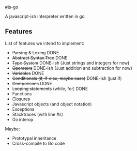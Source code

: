 #js-go

A javascript-ish interpreter written in go

## Features

List of features we intend to implement:

* ~~Parsing & Lexing~~ DONE
* ~~Abstract Syntax Tree~~ DONE
* ~~Type System~~ DONE-ish (Just strings and integers for now)
* ~~Operators~~ DONE-ish (Just addition and subtraction for now)
* ~~Variables~~ DONE
* ~~Conditionals (if, if-else, maybe case)~~ DONE-ish (just if)
* ~~Comparisons~~ DONE
* ~~Looping statements~~ (while, for) DONE
* Functions
* Closures
* Javascript objects (and object notation)
* Exceptions
* Stacktraces (with line #s)
* Go interop

Maybe:

* Prototypal inheritance
* Cross-compile to Go code
